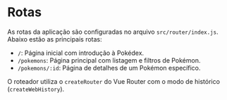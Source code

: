 # Rotas

As rotas da aplicação são configuradas no arquivo `src/router/index.js`. Abaixo estão as principais rotas:

- `/`: Página inicial com introdução à Pokédex.
- `/pokemons`: Página principal com listagem e filtros de Pokémon.
- `/pokemons/:id`: Página de detalhes de um Pokémon específico.

O roteador utiliza o `createRouter` do Vue Router com o modo de histórico (`createWebHistory`).